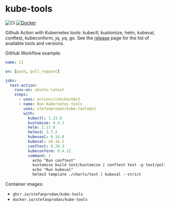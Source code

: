 # kube-tools

![CI](https://github.com/stefanprodan/kube-tools/workflows/CI/badge.svg)
[![Docker](https://img.shields.io/badge/Docker%20Hub-stefanprodan%2Fkube--tools-blue)](https://hub.docker.com/r/stefanprodan/kube-tools)

Github Action with Kubernetes tools:
kubectl, kustomize, helm, kubeval, conftest, kubeconform, jq, yq, go.
See the [release](https://github.com/stefanprodan/kube-tools/releases)
page for the list of available tools and versions.

GitHub Workflow example:

```yaml
name: CI

on: [push, pull_request]

jobs:
  test-action:
    runs-on: ubuntu-latest
    steps:
      - uses: actions/checkout@v2
      - name: Run Kubernetes tools
        uses: stefanprodan/kube-tools@v1
        with:
          kubectl: 1.23.0
          kustomize: 4.4.1
          helm: 2.17.0
          helmv3: 3.7.2
          kubeseal: 0.16.0
          kubeval: v0.16.1
          conftest: 0.28.3
          kubeconform: 0.4.12
          command: |
            echo "Run conftest"
            kustomize build test/kustomize | conftest test -p test/policy -
            echo "Run kubeval"
            helmv3 template ./charts/test | kubeval --strict
```

Container images:

* `ghcr.io/stefanprodan/kube-tools`
* `docker.io/stefanprodan/kube-tools`